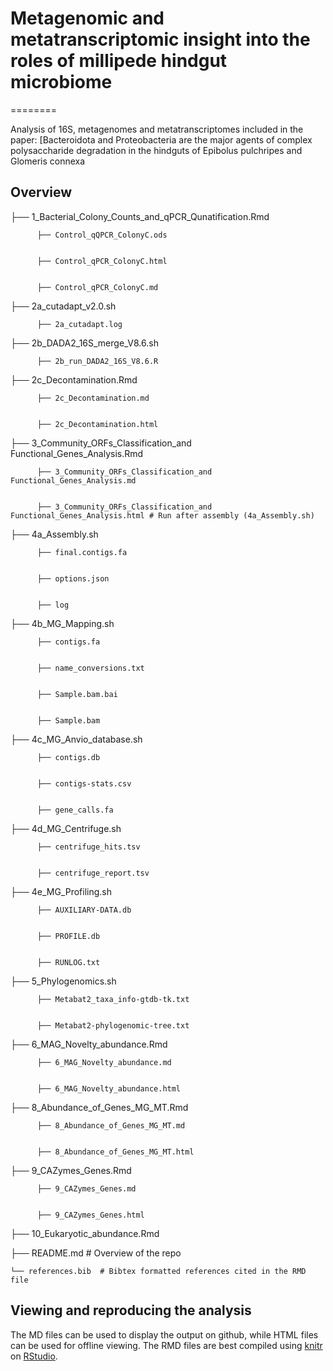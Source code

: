 # Metagenomic and metatranscriptomic insight into the roles of millipede hindgut microbiome
========



Analysis of 16S, metagenomes and metatranscriptomes included in the paper: [Bacteroidota and Proteobacteria are the major agents of complex polysaccharide degradation in the hindguts of Epibolus pulchripes and Glomeris connexa

Overview
--------

  ├── 1_Bacterial_Colony_Counts_and_qPCR_Qunatification.Rmd
  
  
          ├── Control_qQPCR_ColonyC.ods
          
          
          ├── Control_qPCR_ColonyC.html
          
          
          ├── Control_qPCR_ColonyC.md
          
          
  ├── 2a_cutadapt_v2.0.sh
  
  
          ├── 2a_cutadapt.log
          
          
  ├── 2b_DADA2_16S_merge_V8.6.sh
  
  
          ├── 2b_run_DADA2_16S_V8.6.R
          
          
  ├── 2c_Decontamination.Rmd
  
  
          ├── 2c_Decontamination.md
          
          
          ├── 2c_Decontamination.html
          
          
  ├── 3_Community_ORFs_Classification_and Functional_Genes_Analysis.Rmd
  
  
          ├── 3_Community_ORFs_Classification_and Functional_Genes_Analysis.md
          
          
          ├── 3_Community_ORFs_Classification_and Functional_Genes_Analysis.html # Run after assembly (4a_Assembly.sh)
          
          
  ├── 4a_Assembly.sh
  
  
          ├── final.contigs.fa
          
          
          ├── options.json
          
          
          ├── log
          
          
  ├── 4b_MG_Mapping.sh
  
  
          ├── contigs.fa
          
          
          ├── name_conversions.txt
          
          
          ├── Sample.bam.bai
          
          
          ├── Sample.bam
          
          
          
          
  ├── 4c_MG_Anvio_database.sh
  
  
          ├── contigs.db
          
          
          ├── contigs-stats.csv
          
          
          ├── gene_calls.fa
          
          
  ├── 4d_MG_Centrifuge.sh
  
  
          ├── centrifuge_hits.tsv
          
          
          ├── centrifuge_report.tsv
          
          
  ├── 4e_MG_Profiling.sh
  
  
          ├── AUXILIARY-DATA.db
          
          
          ├── PROFILE.db
          
          
          ├── RUNLOG.txt
          
          
          
  ├── 5_Phylogenomics.sh
  
  
          ├── Metabat2_taxa_info-gtdb-tk.txt
          
          
          ├── Metabat2-phylogenomic-tree.txt
          
          
  ├── 6_MAG_Novelty_abundance.Rmd
  
  
          ├── 6_MAG_Novelty_abundance.md
          
          
          ├── 6_MAG_Novelty_abundance.html
          
          
  ├── 8_Abundance_of_Genes_MG_MT.Rmd
  
  
          ├── 8_Abundance_of_Genes_MG_MT.md
          
          
          ├── 8_Abundance_of_Genes_MG_MT.html
          
          
  ├── 9_CAZymes_Genes.Rmd
  
  
          ├── 9_CAZymes_Genes.md
          
          
          ├── 9_CAZymes_Genes.html


   ├── 10_Eukaryotic_abundance.Rmd
          
          
   ├── README.md # Overview of the repo
   
   
    └── references.bib  # Bibtex formatted references cited in the RMD file
    
    

Viewing and reproducing the analysis
--------
The MD files can be used to display the output on github, while HTML files can be used for offline viewing. 
The RMD files are best compiled using [knitr](https://yihui.name/knitr/) on [RStudio](https://www.rstudio.com/). 
          
